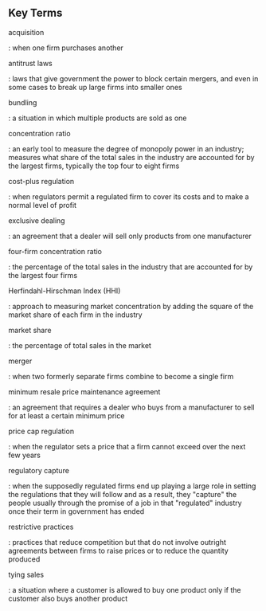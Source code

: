 ## Key Terms

acquisition

:   when one firm purchases another

antitrust laws

:   laws that give government the power to block certain mergers, and
    even in some cases to break up large firms into smaller ones

bundling

:   a situation in which multiple products are sold as one

concentration ratio

:   an early tool to measure the degree of monopoly power in an
    industry; measures what share of the total sales in the industry are
    accounted for by the largest firms, typically the top four to eight
    firms

cost-plus regulation

:   when regulators permit a regulated firm to cover its costs and to
    make a normal level of profit

exclusive dealing

:   an agreement that a dealer will sell only products from one
    manufacturer

four-firm concentration ratio

:   the percentage of the total sales in the industry that are accounted
    for by the largest four firms

Herfindahl-Hirschman Index (HHI)

:   approach to measuring market concentration by adding the square of
    the market share of each firm in the industry

market share

:   the percentage of total sales in the market

merger

:   when two formerly separate firms combine to become a single firm

minimum resale price maintenance agreement

:   an agreement that requires a dealer who buys from a manufacturer to
    sell for at least a certain minimum price

price cap regulation

:   when the regulator sets a price that a firm cannot exceed over the
    next few years

regulatory capture

:   when the supposedly regulated firms end up playing a large role in
    setting the regulations that they will follow and as a result, they
    "capture" the people usually through the promise of a job in that
    "regulated" industry once their term in government has ended

restrictive practices

:   practices that reduce competition but that do not involve outright
    agreements between firms to raise prices or to reduce the quantity
    produced

tying sales

:   a situation where a customer is allowed to buy one product only if
    the customer also buys another product
